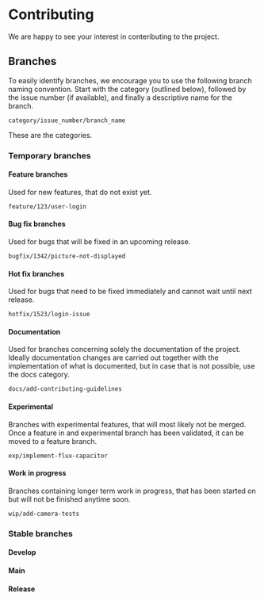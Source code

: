 # Contributing

We are happy to see your interest in conteributing to the project. 

## Branches

To easily identify branches, we encourage you to use the following branch naming convention. Start with the category (outlined below), followed by the issue number (if available), and finally a descriptive name for the branch.

`category/issue_number/branch_name`

These are the categories.
### Temporary branches
#### Feature branches

Used for new features, that do not exist yet.

`feature/123/user-login`

#### Bug fix branches

Used for bugs that will be fixed in an upcoming release.

`bugfix/1342/picture-not-displayed`

#### Hot fix branches

Used for bugs that need to be fixed immediately and cannot wait until next release.

`hotfix/1523/login-issue`

#### Documentation
Used for branches concerning solely the documentation of the project. Ideally documentation changes are carried out together with the implementation of what is documented, but in case that is not possible, use the docs category.

`docs/add-contributing-guidelines`

#### Experimental

Branches with experimental features, that will most likely not be merged. Once a feature in and experimental branch has been validated, it can be moved to a feature branch.

`exp/implement-flux-capacitor`

#### Work in progress

Branches containing longer term work in progress, that has been started on but will not be finished anytime soon.

`wip/add-camera-tests`

### Stable branches
#### Develop
#### Main

#### Release